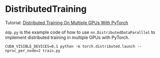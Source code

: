 # DistributedTraining
Tutorial: [Distributed Training On Multiple GPUs With PyTorch](https://juyongjiang.medium.com/distributed-training-on-multiple-gpus-e0ee9c3d0126)

`ddp.py` is the example code of how to use `nn.DistributedDataParalllel` to implement distributed training in multiple GPUs with PyTorch. 

```
CUDA_VISIBLE_DEVICES=0,1 python -m torch.distributed.launch --nproc_per_node=2 train.py
```
